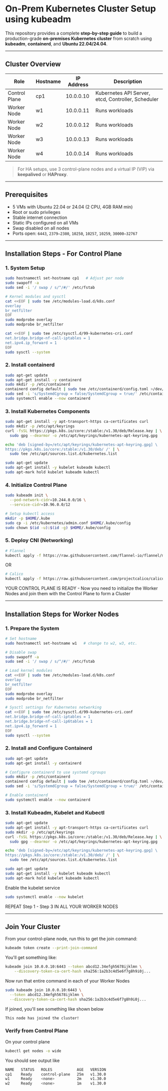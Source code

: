 # On-Prem Kubernetes Cluster Setup using kubeadm

This repository provides a complete **step-by-step guide** to build a production-grade **on-premises Kubernetes cluster** from scratch using **kubeadm**, **containerd**, and **Ubuntu 22.04/24.04**.

---

## Cluster Overview

| Role | Hostname | IP Address | Description |
|------|-----------|-------------|--------------|
| Control Plane | cp1 | 10.0.0.10 | Kubernetes API Server, etcd, Controller, Scheduler |
| Worker Node | w1 | 10.0.0.11 | Runs workloads |
| Worker Node | w2 | 10.0.0.12 | Runs workloads |
| Worker Node | w3 | 10.0.0.13 | Runs workloads |
| Worker Node | w4 | 10.0.0.14 | Runs workloads |

>  For HA setups, use 3 control-plane nodes and a virtual IP (VIP) via **keepalived** or **HAProxy**.

---

## Prerequisites

- 5 VMs with Ubuntu 22.04 or 24.04 (2 CPU, 4GB RAM min)
- Root or sudo privileges
- Stable internet connection
- Static IPs configured on all VMs
- Swap disabled on all nodes
- Ports open: `6443`, `2379–2380`, `10250`, `10257`, `10259`, `30000–32767`

---

## Installation Steps - For Control Plane

### 1. System Setup

```bash
sudo hostnamectl set-hostname cp1   # Adjust per node
sudo swapoff -a
sudo sed -i '/ swap / s/^/#/' /etc/fstab
```

```bash
# Kernel modules and sysctl
cat <<EOF | sudo tee /etc/modules-load.d/k8s.conf
overlay
br_netfilter
EOF
sudo modprobe overlay
sudo modprobe br_netfilter

cat <<EOF | sudo tee /etc/sysctl.d/99-kubernetes-cri.conf
net.bridge.bridge-nf-call-iptables = 1
net.ipv4.ip_forward = 1
EOF
sudo sysctl --system
```

### 2. Install containerd

```bash
sudo apt-get update
sudo apt-get install -y containerd
sudo mkdir -p /etc/containerd
containerd config default | sudo tee /etc/containerd/config.toml >/dev/null
sudo sed -i 's/SystemdCgroup = false/SystemdCgroup = true/' /etc/containerd/config.toml
sudo systemctl enable --now containerd
```

### 3. Install Kubernetes Components

```bash
sudo apt-get install -y apt-transport-https ca-certificates curl
sudo mkdir -p /etc/apt/keyrings
curl -fsSL https://pkgs.k8s.io/core:/stable:/v1.30/deb/Release.key | \
  sudo gpg --dearmor -o /etc/apt/keyrings/kubernetes-apt-keyring.gpg
```

```bash
echo 'deb [signed-by=/etc/apt/keyrings/kubernetes-apt-keyring.gpg] \
https://pkgs.k8s.io/core:/stable:/v1.30/deb/ /' | \
  sudo tee /etc/apt/sources.list.d/kubernetes.list
```

```bash
sudo apt-get update
sudo apt-get install -y kubelet kubeadm kubectl
sudo apt-mark hold kubelet kubeadm kubectl
```

### 4. Initialize Control Plane

```bash
sudo kubeadm init \
  --pod-network-cidr=10.244.0.0/16 \
  --service-cidr=10.96.0.0/12
```

```bash
# Setup kubectl access
mkdir -p $HOME/.kube
sudo cp -i /etc/kubernetes/admin.conf $HOME/.kube/config
sudo chown $(id -u):$(id -g) $HOME/.kube/config
```

### 5. Deploy CNI (Networking)

```bash
# Flannel
kubectl apply -f https://raw.githubusercontent.com/flannel-io/flannel/master/Documentation/kube-flannel.yml
```
OR

```bash
# Calico
kubectl apply -f https://raw.githubusercontent.com/projectcalico/calico/v3.28.0/manifests/calico.yaml
```

YOUR CONTROL PLANE IS READY - Now you need to initialize the Worker Nodes and join them with the Control Plane to form a Cluster

---

## Installation Steps for Worker Nodes

### 1. Prepare the System

```bash
# Set hostname
sudo hostnamectl set-hostname w1   # change to w2, w3, etc.
```

```bash
# Disable swap
sudo swapoff -a
sudo sed -i '/ swap / s/^/#/' /etc/fstab
```

```bash
# Load kernel modules
cat <<EOF | sudo tee /etc/modules-load.d/k8s.conf
overlay
br_netfilter
EOF
sudo modprobe overlay
sudo modprobe br_netfilter
```

```bash
# Sysctl settings for Kubernetes networking
cat <<EOF | sudo tee /etc/sysctl.d/99-kubernetes-cri.conf
net.bridge.bridge-nf-call-iptables = 1
net.bridge.bridge-nf-call-ip6tables = 1
net.ipv4.ip_forward = 1
EOF
sudo sysctl --system
```

### 2. Install and Configure Containerd

```bash
sudo apt-get update
sudo apt-get install -y containerd
```

```bash
# Configure containerd to use systemd cgroups
sudo mkdir -p /etc/containerd
containerd config default | sudo tee /etc/containerd/config.toml >/dev/null
sudo sed -i 's/SystemdCgroup = false/SystemdCgroup = true/' /etc/containerd/config.toml
```

```bash
# Enable containerd
sudo systemctl enable --now containerd
```

### 3. Install Kubeadm, Kubelet and Kubectl

```bash
sudo apt-get update
sudo apt-get install -y apt-transport-https ca-certificates curl
sudo mkdir -p /etc/apt/keyrings
curl -fsSL https://pkgs.k8s.io/core:/stable:/v1.30/deb/Release.key | \
  sudo gpg --dearmor -o /etc/apt/keyrings/kubernetes-apt-keyring.gpg

echo 'deb [signed-by=/etc/apt/keyrings/kubernetes-apt-keyring.gpg] \
https://pkgs.k8s.io/core:/stable:/v1.30/deb/ /' | \
  sudo tee /etc/apt/sources.list.d/kubernetes.list
```

```bash
sudo apt-get update
sudo apt-get install -y kubelet kubeadm kubectl
sudo apt-mark hold kubelet kubeadm kubectl
```

Enable the kubelet service
```bash
sudo systemctl enable --now kubelet
```

REPEAT Step 1 - Step 3 IN ALL YOUR WORKER NODES

---

## Join Your Cluster

From your control-plane node, run this to get the join command:
```bash
kubeadm token create --print-join-command
```

You'll get something like:
```bash
kubeadm join 10.0.0.10:6443 --token abcd12.34efgh5678ijklmn \
    --discovery-token-ca-cert-hash sha256:1a2b3c4d5e6f7g8h9i0j...
```

Now run that entire command in each of your Worker Nodes

```bash
sudo kubeadm join 10.0.0.10:6443 \
  --token abcd12.34efgh5678ijklmn \
  --discovery-token-ca-cert-hash sha256:1a2b3c4d5e6f7g8h9i0j...
```

If joined, you'll see something like shown below

```bash
This node has joined the cluster!
```

### Verify from Control Plane

On your control plane

```bash
kubectl get nodes -o wide
```

You should see output like

```bash
NAME   STATUS   ROLES           AGE   VERSION
cp1    Ready    control-plane   25m   v1.30.0
w1     Ready    <none>          2m    v1.30.0
w2     Ready    <none>          1m    v1.30.0
```
